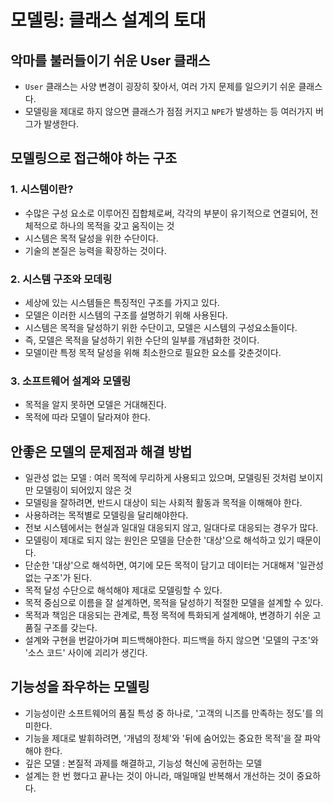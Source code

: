 # 모델링: 클래스 설계의 토대

## 악마를 불러들이기 쉬운 User 클래스
- `User` 클래스는 사양 변경이 굉장히 잦아서, 여러 가지 문제를 일으키기 쉬운 클래스다.
- 모델링을 제대로 하지 않으면 클래스가 점점 커지고 `NPE`가 발생하는 등 여러가지 버그가 발생한다.

## 모델링으로 접근해야 하는 구조
### 1. 시스템이란?
- 수많은 구성 요소로 이루어진 집합체로써, 각각의 부분이 유기적으로 연결되어, 전체적으로 하나의 목적을 갖고 움직이는 것
- 시스템은 목적 달성을 위한 수단이다.
- 기술의 본질은 능력을 확장하는 것이다.

### 2. 시스템 구조와 모데링
- 세상에 있는 시스템들은 특징적인 구조를 가지고 있다.
- 모델은 이러한 시스템의 구조를 설명하기 위해 사용된다.
- 시스템은 목적을 달성하기 위한 수단이고, 모델은 시스템의 구성요소들이다.
- 즉, 모델은 목적을 달성하기 위한 수단의 일부를 개념화한 것이다.
- 모델이란 특정 목적 달성을 위해 최소한으로 필요한 요소를 갖춘것이다.

### 3. 소프트웨어 설계와 모델링
- 목적을 알지 못하면 모델은 거대해진다.
- 목적에 따라 모델이 달라져야 한다.

## 안좋은 모델의 문제점과 해결 방법
- 일관성 없는 모델 : 여러 목적에 무리하게 사용되고 있으며, 모델링된 것처럼 보이지만 모델링이 되어있지 않은 것
- 모델링을 잘하려면, 반드시 대상이 되는 사회적 활동과 목적을 이해해야 한다.
- 사용하려는 목적별로 모델링을 달리해야한다.
- 전보 시스템에서는 현실과 일대일 대응되지 않고, 일대다로 대응되는 경우가 많다.
- 모델링이 제대로 되지 않는 원인은 모델을 단순한 '대상'으로 해석하고 있기 때문이다.
- 단순한 '대상'으로 해석하면, 여기에 모든 목적이 담기고 데이터는 거대해져 '일관성 없는 구조'가 된다.
- 목적 달성 수단으로 해석해야 제대로 모델링할 수 있다.
- 목적 중심으로 이름을 잘 설계하면, 목적을 달성하기 적절한 모델을 설계할 수 있다.
- 목적과 책임은 대응되는 관계로, 특정 목적에 특화되게 설계해야, 변경하기 쉬운 고품질 구조를 갖는다.
- 설계와 구현을 번갈아가며 피드백해야한다. 피드백을 하지 않으면 '모델의 구조'와 '소스 코드' 사이에 괴리가 생긴다.

## 기능성을 좌우하는 모델링
- 기능성이란 소프트웨어의 품질 특성 중 하나로, '고객의 니즈를 만족하는 정도'를 의미한다.
- 기능을 제대로 발휘하려면, '개념의 정체'와 '뒤에 숨어있는 중요한 목적'을 잘 파악해야 한다.
- 깊은 모델 : 본질적 과제를 해결하고, 기능성 혁신에 공헌하는 모델
- 설계는 한 번 했다고 끝나는 것이 아니라, 매일매일 반복해서 개선하는 것이 중요하다.
